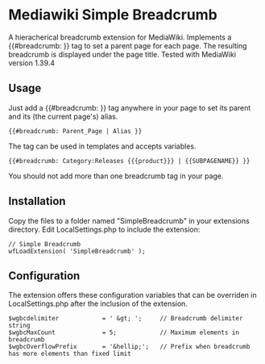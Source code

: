 Mediawiki Simple Breadcrumb
===========================

A hieracherical breadcrumb extension for MediaWiki. Implements a {{#breadcrumb: }} tag to set a parent page for each page. The resulting breadcrumb is displayed under the page title.
Tested with MediaWiki version 1.39.4

Usage
-----

Just add a {{#breadcrumb: }} tag anywhere in your page to set its parent and its (the current page's) alias.

	{{#breadcrumb: Parent_Page | Alias }}

The tag can be used in templates and accepts variables.

	{{#breadcrumb: Category:Releases {{{product}}} | {{SUBPAGENAME}} }}

You should not add more than one breadcrumb tag in your page.


Installation
------------

Copy the files to a folder named "SimpleBreadcrumb" in your extensions directory. 
Edit LocalSettings.php to include the extension:

	// Simple Breadcrumb
	wfLoadExtension( 'SimpleBreadcrumb' );


Configuration
-------------

The extension offers these configuration variables that can be overriden in LocalSettings.php after the inclusion of the extension.

	$wgbcdelimiter            = ' &gt; ';     // Breadcrumb delimiter string
	$wgbcMaxCount             = 5;            // Maximum elements in breadcrumb
	$wgbcOverflowPrefix       = '&hellip;';   // Prefix when breadcrumb has more elements than fixed limit
